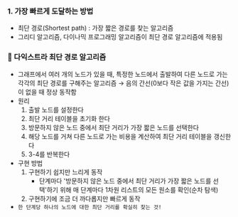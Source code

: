 ### 1. 가장 빠르게 도달하는 방법
- 최단 경로(Shortest path) : 가장 짧은 경로를 찾는 알고리즘
- 그리디 알고리즘, 다이나믹 프로그래밍 알고리즘이 최단 경로 알고리즘에 적용됨

### 🔎 다익스트라 최단 경로 알고리즘
- 그래프에서 여러 개의 노드가 있을 때, 특정한 노드에서 출발하여 다른 노드로 가는 각각의 최단 경로를 구해주는 알고리즘
  → 음의 간선(0보다 작은 값을 가지는 간선)이 없을 때 정상 동작함
- 원리
  1. 출발 노드를 설정한다
  2. 최단 거리 테이블을 초기화 한다
  3. 방문하지 않은 노드 중에서 최단 거리가 가장 짧은 노드를 선택한다
  4. 해당 노드를 거쳐 다른 노드로 가는 비용을 계산하여 최단 거리 테이블을 갱신한다
  5. 3-4를 반복한다
- 구현 방법
  1. 구현하기 쉽지만 느리게 동작 
     - 단계마다 '방문하지 않은 노드 중에서 최단 거리가 가장 짧은 노드를 선택'하기 위해
       매 단계마다 1차원 리스트의 모든 원소를 확인(순차 탐색)
  2. 구현하기에 조금 더 까다롭지만 빠르게 동작
- `한 단계당 하나의 노드에 대한 최단 거리를 확실히 찾는 것!`

